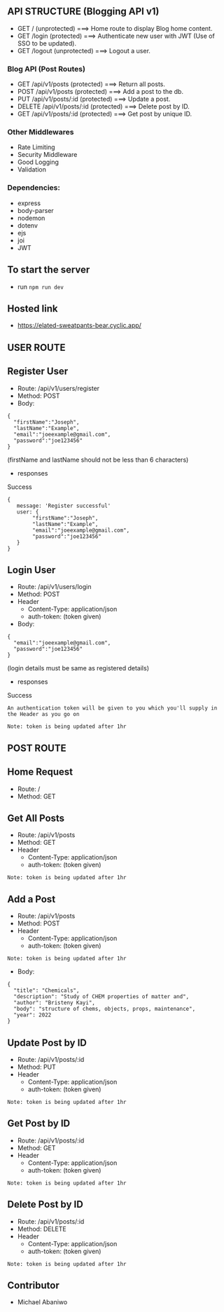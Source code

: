 ## API STRUCTURE (Blogging API v1)


* GET / (unprotected) ===> Home route to display Blog home content.
* GET /login (protected) ===> Authenticate new user with JWT (Use of SSO to be updated).
* GET /logout (unprotected) ===> Logout a user.

### Blog API (Post Routes)
* GET /api/v1/posts (protected) ===> Return all posts.
* POST /api/v1/posts (protected) ===> Add a post to the db.
* PUT /api/v1/posts/:id (protected) ===> Update a post.
* DELETE /api/v1/posts/:id (protected) ===> Delete post by ID.
* GET /api/v1/posts/:id (protected) ===> Get post by unique ID.

### Other Middlewares
* Rate Limiting
* Security Middleware
* Good Logging
* Validation

### Dependencies: 
* express 
* body-parser 
* nodemon 
* dotenv
* ejs
* joi
* JWT

## To start the server
- run `npm run dev`

## Hosted link 
- https://elated-sweatpants-bear.cyclic.app/


## USER ROUTE

## Register User
- Route: /api/v1/users/register
- Method: POST
- Body:
```
{
  "firstName":"Joseph",
  "lastName":"Example",
  "email":"joeexample@gmail.com",
  "password":"joe123456"
}
```
(firstName and lastName should not be less than 6 characters)
- responses

Success
```
{
   message: 'Register successful'
   user: {
        "firstName":"Joseph",
        "lastName":"Example",
        "email":"joeexample@gmail.com",
        "password":"joe123456"
   }
}
```

## Login User
- Route: /api/v1/users/login
- Method: POST
- Header
    - Content-Type: application/json
    - auth-token: (token given) 
- Body:
```
{
  "email":"joeexample@gmail.com",
  "password":"joe123456"
}
```
(login details must be same as registered details)
- responses

Success

`An authentication token will be given to you which you'll supply in the Header as you go on`

`Note: token is being updated after 1hr`

## POST ROUTE

## Home Request
- Route: /
- Method: GET

## Get All Posts
- Route: /api/v1/posts
- Method: GET
- Header
    - Content-Type: application/json
    - auth-token: (token given) 
    
`Note: token is being updated after 1hr`

## Add a Post
- Route: /api/v1/posts
- Method: POST
- Header
    - Content-Type: application/json
    - auth-token: (token given) 
    
`Note: token is being updated after 1hr`
- Body:
```
{
  "title": "Chemicals",
  "description": "Study of CHEM properties of matter and",
  "author": "Bristeny Kayi",
  "body": "structure of chems, objects, props, maintenance",
  "year": 2022
}
```
 
## Update Post by ID
- Route: /api/v1/posts/:id
- Method: PUT
- Header
    - Content-Type: application/json
    - auth-token: (token given) 
    
`Note: token is being updated after 1hr`

## Get Post by ID
- Route: /api/v1/posts/:id
- Method: GET
- Header
    - Content-Type: application/json
    - auth-token: (token given) 
    
`Note: token is being updated after 1hr`

## Delete Post by ID
- Route: /api/v1/posts/:id
- Method: DELETE
- Header
    - Content-Type: application/json
    - auth-token: (token given) 
    
`Note: token is being updated after 1hr`

## Contributor
- Michael Abaniwo
